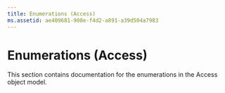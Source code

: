 ```yaml
---
title: Enumerations (Access)
ms.assetid: ae409681-908e-f4d2-a891-a39d504a7983
---
```



# Enumerations (Access)
This section contains documentation for the enumerations in the Access object model.

